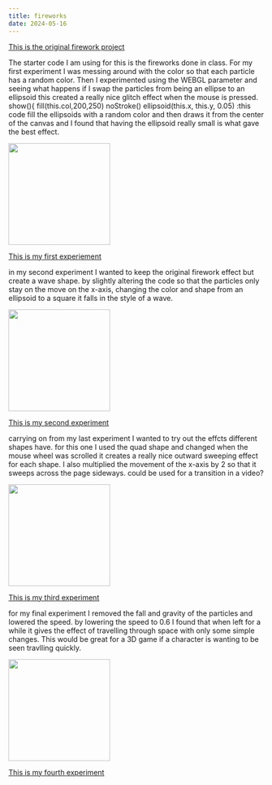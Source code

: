 ```yaml
---
title: fireworks
date: 2024-05-16
---
```

[This is the original firework project](/Coding-Blog/codeExperiments/fireworks/index.html)

<p>The starter code I am using for this is the fireworks done in class. For my first experiment I was messing around with the color so that each particle has a random color. Then I experimented using the WEBGL parameter and seeing what happens if I swap the particles from being an ellipse to an ellipsoid this created a really nice glitch effect when the mouse is pressed.  show(){
fill(this.col,200,250)
noStroke()
ellipsoid(this.x, this.y, 0.05) :this code fill the ellipsoids with a random color and then draws it from the center of the canvas and I found that having the ellipsoid really small is what gave the best effect.</p>
<img src= "/Coding-Blog/images/firework glitch ss.png"  width="200">

[This is my first experiement](/Coding-Blog/codeExperiments/fireworks-expo2/index.html)
<p> in my second experiment I wanted to keep the original firework effect but create a wave shape. by slightly altering the code so that the particles only stay on the move on the x-axis, changing the color and shape from an ellipsoid to a square it falls in the style of a wave.</p>
<img src= "/Coding-Blog/images/firework ss 1.png"  width="200">

[This is my second experiment](/Coding-Blog/codeExperiments/fireworks-expo3/index.html)

<p>carrying on from my last experiment I wanted to try out the effcts different shapes have. for this one I used the quad shape and changed when the mouse wheel was scrolled it creates a really nice outward sweeping effect for each shape. I also multiplied the movement of the x-axis by 2 so that it sweeps across the page sideways. could be used for a transition in a video?</p>
<img src= "/Coding-Blog/images/firework ss 2.png"  width="200">

[This is my third experiment](/Coding-Blog/codeExperiments/fireworks-expo4/index.html)

<p>for my final experiment I removed the fall and gravity of the particles and lowered the speed. by lowering the speed to 0.6 I found that when left for a while it gives the effect of travelling through space with only some simple changes. This would be great for a 3D game if a character is wanting to be seen travlling quickly.</p>
<img src= "/Coding-Blog/images/firework ss final.png"  width="200">

[This is my fourth experiment](/Coding-Blog/codeExperiments/fireworks-expofinal/index.html)

